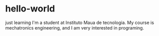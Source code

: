 # hello-world
just learning
I'm a student at Instituto Maua de tecnologia. My course is mechatronics engineering, and I am very interested in programing. 
